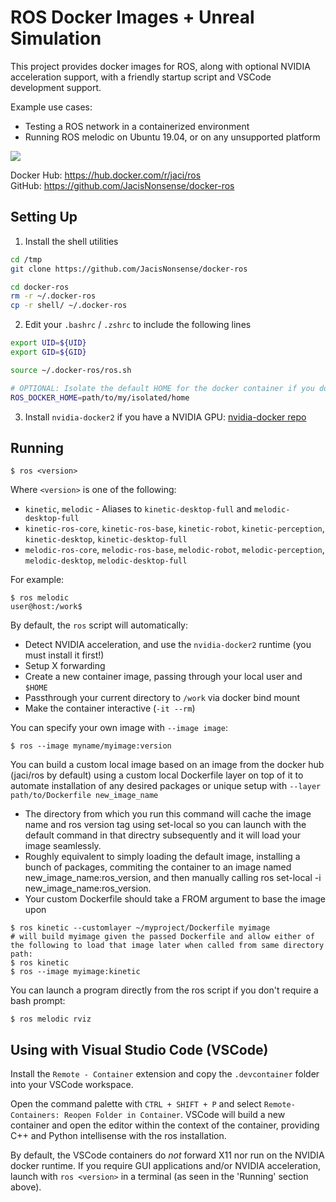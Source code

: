 ROS Docker Images + Unreal Simulation
=====

This project provides docker images for ROS, along with optional NVIDIA acceleration support, with a friendly startup script and VSCode development support.

Example use cases:
  - Testing a ROS network in a containerized environment
  - Running ROS melodic on Ubuntu 19.04, or on any unsupported platform

![](rviz.gif)

Docker Hub: https://hub.docker.com/r/jaci/ros  
GitHub: https://github.com/JacisNonsense/docker-ros

## Setting Up
1. Install the shell utilities
```bash
cd /tmp
git clone https://github.com/JacisNonsense/docker-ros

cd docker-ros
rm -r ~/.docker-ros
cp -r shell/ ~/.docker-ros
```

2. Edit your `.bashrc` / `.zshrc` to include the following lines
```bash
export UID=${UID}
export GID=${GID}

source ~/.docker-ros/ros.sh

# OPTIONAL: Isolate the default HOME for the docker container if you don't want to passthrough your own.
ROS_DOCKER_HOME=path/to/my/isolated/home
```

3. Install `nvidia-docker2` if you have a NVIDIA GPU: [nvidia-docker repo](https://github.com/NVIDIA/nvidia-docker)

## Running

```
$ ros <version>
```
Where `<version>` is one of the following:
  - `kinetic`, `melodic` - Aliases to `kinetic-desktop-full` and `melodic-desktop-full`
  - `kinetic-ros-core`, `kinetic-ros-base`, `kinetic-robot`, `kinetic-perception`, `kinetic-desktop`, `kinetic-desktop-full`
  - `melodic-ros-core`, `melodic-ros-base`, `melodic-robot`, `melodic-perception`, `melodic-desktop`, `melodic-desktop-full`

For example:
```
$ ros melodic
user@host:/work$ 
```

By default, the `ros` script will automatically:
  - Detect NVIDIA acceleration, and use the `nvidia-docker2` runtime (you must install it first!)
  - Setup X forwarding
  - Create a new container image, passing through your local user and `$HOME`
  - Passthrough your current directory to `/work` via docker bind mount
  - Make the container interactive (`-it --rm`)

You can specify your own image with `--image image`:
```
$ ros --image myname/myimage:version
```

You can build a custom local image based on an image from the docker hub (jaci/ros by default) using a custom local Dockerfile layer on top of it to automate installation of any desired packages or unique setup with `--layer path/to/Dockerfile new_image_name`
  - The directory from which you run this command will cache the image name and ros version tag using set-local so you can launch with the default command in that directry subsequently and it will load your image seamlessly. 
  - Roughly equivalent to simply loading the default image, installing a bunch of packages, commiting the container to an image named new_image_name:ros_version, and then manually calling ros set-local -i new_image_name:ros_version.
  - Your custom Dockerfile should take a FROM argument to base the image upon

```
$ ros kinetic --customlayer ~/myproject/Dockerfile myimage
# will build myimage given the passed Dockerfile and allow either of the following to load that image later when called from same directory path:
$ ros kinetic
$ ros --image myimage:kinetic
```

You can launch a program directly from the ros script if you don't require a bash prompt:
```
$ ros melodic rviz
```

## Using with Visual Studio Code (VSCode)
Install the `Remote - Container` extension and copy the `.devcontainer` folder into your VSCode workspace.

Open the command palette with `CTRL + SHIFT + P` and select `Remote-Containers: Reopen Folder in Container`. VSCode will build a new container and open the editor within the context of the container, providing C++ and Python intellisense with the ros installation.

By default, the VSCode containers do _not_ forward X11 nor run on the NVIDIA docker runtime. If you require GUI applications and/or NVIDIA acceleration, launch with `ros <version>` in a terminal (as seen in the 'Running' section above).
